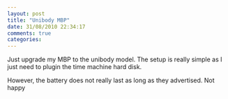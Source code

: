 ```yaml
---
layout: post
title: "Unibody MBP"
date: 31/08/2010 22:34:17
comments: true
categories: 
---
```


Just upgrade my MBP to the unibody model. The setup is really simple as I just need to plugin the time machine hard disk.


However, the battery does not really last as long as they advertised. Not happy

